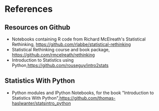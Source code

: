 # References 


## Resources on Github
+ Notebooks containing R code from Richard McElreath's Statistical Rethinking, https://github.com/rlabbe/statistical-rethinking
+ Statistical Rethinking course and book package, https://github.com/rmcelreath/rethinking
+ Introduction to Statistics using Python,https://github.com/rouseguy/intro2stats

## Statistics With Python
+ Python modules and IPython Notebooks, for the book "Introduction to Statistics With Python",https://github.com/thomas-haslwanter/statsintro_python

